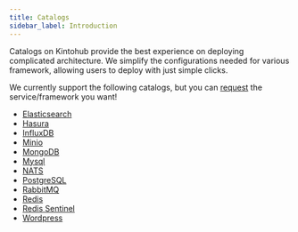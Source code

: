 ```yaml
---
title: Catalogs
sidebar_label: Introduction
---
```


Catalogs on Kintohub provide the best experience on deploying complicated architecture. We simplify the configurations needed for various framework, allowing users to deploy with just simple clicks.

We currently support the following catalogs, but you can [request](https://discord.gg/QVgqWuw) the service/framework you want!

- [Elasticsearch](/docs/catalogs/elasticsearch)
- [Hasura](/docs/catalogs/hasura)
- [InfluxDB](/docs/catalogs/influx)
- [Minio](/docs/catalogs/minio)
- [MongoDB](/docs/catalogs/mongodb)
- [Mysql](/docs/catalogs/mysql)
- [NATS](/docs/catalogs/nats)
- [PostgreSQL](/docs/catalogs/postgres)
- [RabbitMQ](/docs/catalogs/rabbitmq)
- [Redis](/docs/catalogs/redis)
- [Redis Sentinel](/docs/catalogs/redis-sentinel)
- [Wordpress](/docs/catalogs/wordpress)
